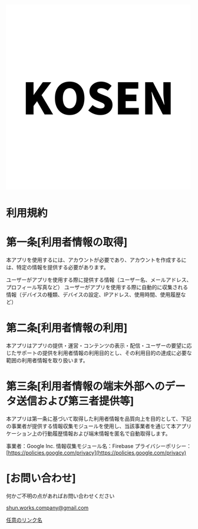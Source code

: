 
![kosen](https://github.com/puni-pro/Kosen_share/blob/main/assets/KOSEN.png?raw=true) 


# 利用規約
# 第一条[利用者情報の取得]
本アプリを使用するには、アカウントが必要であり、アカウントを作成するには、特定の情報を提供する必要があります。

ユーザーがアプリを使用する際に提供する情報（ユーザー名、メールアドレス、プロフィール写真など）
ユーザーがアプリを使用する際に自動的に収集される情報（デバイスの種類、デバイスの設定、IPアドレス、使用時間、使用履歴など）


# 第二条[利用者情報の利用]
本アプリはアプリの提供・運営・コンテンツの表示・配信・ユーザーの要望に応じたサポートの提供を利用者情報の利用目的とし、その利用目的の達成に必要な範囲の利用者情報を取り扱います。

# 第三条[利用者情報の端末外部へのデータ送信および第三者提供等]
本アプリは第一条に基づいて取得した利用者情報を品質向上を目的として、下記の事業者が提供する情報収集モジュールを使用し、当該事業者を通じて本アプリケーション上の行動履歴情報および端末情報を匿名で自動取得します。

事業者：Google Inc.
情報収集モジュール名：Firebase
プライバシーポリシー：[https://policies.google.com/privacy](https://policies.google.com/privacy)


# [お問い合わせ]
何かご不明の点があればお問い合わせください

shun.works.company@gmail.com

[任意のリンク名](read.md)


